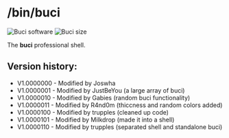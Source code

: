 # /bin/buci

![Buci software](https://img.shields.io/badge/buci-(%20%20Y%20%20)-critical)
![Buci size](https://img.shields.io/github/repo-size/joswha/-bin-buci?label=buci%20size)

The **buci** professional shell.

## Version history:

* V1.0000000 - Modified by Joswha
* V1.0000001 - Modified by JustBeYou (a large array of buci)
* V1.0000010 - Modified by Gabies (random buci functionality)
* V1.0000011 - Modified by R4nd0m (thiccness and random colors added)
* V1.0000100 - Modified by trupples (cleaned up code)
* V1.0000101 - Modified by Milkdrop (made it into a shell)
* V1.0000110 - Modified by trupples (separated shell and standalone buci)
